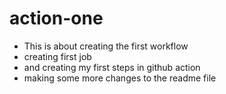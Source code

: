 # action-one

- This is about creating the first workflow
- creating first job
- and creating my first steps in github action
- making some more changes to the readme file